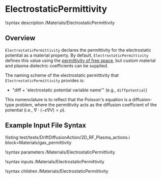 # ElectrostaticPermittivity

!syntax description /Materials/ElectrostaticPermittivity

## Overview

`ElectrostaticPermittivity` declares the permittivity for the electrostatic potential as a material property. By default, `ElectrostaticPermittivity` defines this value using the [permittivity of free space](https://en.wikipedia.org/wiki/Vacuum_permittivity), but custom material and plasma dielectric coefficients can be supplied.

The naming scheme of the electrostatic permittivity that `ElectrostaticPermittivity` provides is:

- "diff + 'electrostatic potential variable name'" (e.g., `diffpotential`)

This nomenclature is to reflect that the Poisson's equation is a diffusion-type problem, where the permittivity acts as the diffusion coefficient of the potential (i.e., $\nabla \cdot \left( -\varepsilon \nabla V \right) = \rho$).

## Example Input File Syntax

!listing test/tests/DriftDiffusionAction/2D_RF_Plasma_actions.i block=Materials/gas_permittivity

!syntax parameters /Materials/ElectrostaticPermittivity

!syntax inputs /Materials/ElectrostaticPermittivity

!syntax children /Materials/ElectrostaticPermittivity
